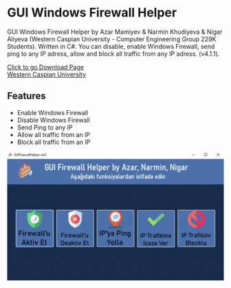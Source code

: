 # GUI Windows Firewall Helper
GUI Windows Firewall Helper by Azar Mamiyev &amp; Narmin Khudiyeva &amp; Nigar Aliyeva (Western Caspian University - Computer Engineering Group 229K Students).
Written in C#. You can disable, enable Windows Firewall, send ping to any IP adress, allow and block all traffic from any IP adress. (v4.1.1).

[Click to go Download Page](https://westerncaspianuniversity.github.io/guiwindowsfirewallhelper/)<br>
[Western Caspian University](https://wcu.edu.az/)

## Features
- Enable Windows Firewall
- Disable Windows Firewall
- Send Ping to any IP
- Allow all traffic from an IP
- Block all traffic from an IP

![Screenshot](https://github.com/WesternCaspianUniversity/guiwindowsfirewallhelper/blob/main/screenshot.png?raw=true)
